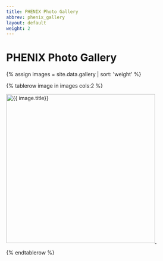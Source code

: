 ```yaml
---
title: PHENIX Photo Gallery
abbrev: phenix_gallery
layout: default
weight: 2
---
```

# PHENIX Photo Gallery


{% assign images = site.data.gallery | sort: 'weight' %}
<table>


{% tablerow image in images cols:2 %}
<!-- a href="{{ '/utils/image.html' | relative_url }}" -->

<a href="{{ image.path | relative_url }}">
<img src="{{ image.path | relative_url }}" alt="{{ image.title}}" width="400px"/>&nbsp;<br/><p/>
</a>
{% endtablerow %}

</table>
